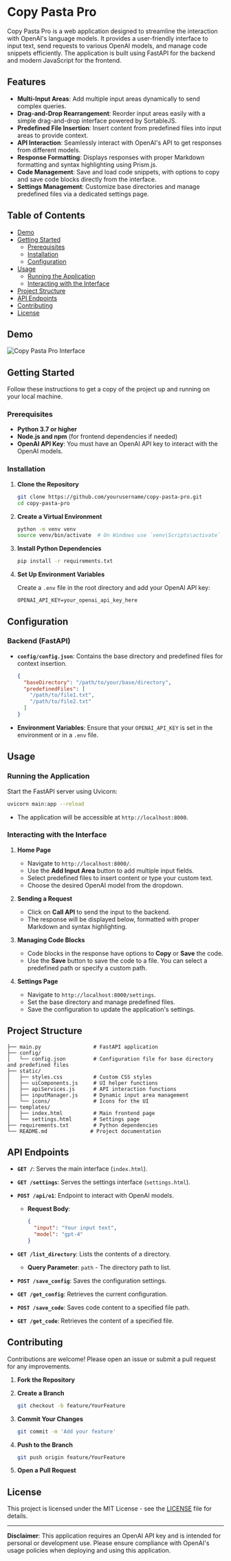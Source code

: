 # Copy Pasta Pro

Copy Pasta Pro is a web application designed to streamline the interaction with OpenAI's language models. It provides a user-friendly interface to input text, send requests to various OpenAI models, and manage code snippets efficiently. The application is built using FastAPI for the backend and modern JavaScript for the frontend.

## Features

- **Multi-Input Areas**: Add multiple input areas dynamically to send complex queries.
- **Drag-and-Drop Rearrangement**: Reorder input areas easily with a simple drag-and-drop interface powered by SortableJS.
- **Predefined File Insertion**: Insert content from predefined files into input areas to provide context.
- **API Interaction**: Seamlessly interact with OpenAI's API to get responses from different models.
- **Response Formatting**: Displays responses with proper Markdown formatting and syntax highlighting using Prism.js.
- **Code Management**: Save and load code snippets, with options to copy and save code blocks directly from the interface.
- **Settings Management**: Customize base directories and manage predefined files via a dedicated settings page.

## Table of Contents

- [Demo](#demo)
- [Getting Started](#getting-started)
  - [Prerequisites](#prerequisites)
  - [Installation](#installation)
  - [Configuration](#configuration)
- [Usage](#usage)
  - [Running the Application](#running-the-application)
  - [Interacting with the Interface](#interacting-with-the-interface)
- [Project Structure](#project-structure)
- [API Endpoints](#api-endpoints)
- [Contributing](#contributing)
- [License](#license)

## Demo

![Copy Pasta Pro Interface](https://your-demo-image-url.com/interface.png)

## Getting Started

Follow these instructions to get a copy of the project up and running on your local machine.

### Prerequisites

- **Python 3.7 or higher**
- **Node.js and npm** (for frontend dependencies if needed)
- **OpenAI API Key**: You must have an OpenAI API key to interact with the OpenAI models.

### Installation

1. **Clone the Repository**

   ```bash
   git clone https://github.com/yourusername/copy-pasta-pro.git
   cd copy-pasta-pro
   ```

2. **Create a Virtual Environment**

   ```bash
   python -m venv venv
   source venv/bin/activate  # On Windows use `venv\Scripts\activate`
   ```

3. **Install Python Dependencies**

   ```bash
   pip install -r requirements.txt
   ```

4. **Set Up Environment Variables**

   Create a `.env` file in the root directory and add your OpenAI API key:

   ```env
   OPENAI_API_KEY=your_openai_api_key_here
   ```

## Configuration

### Backend (FastAPI)

- **`config/config.json`**: Contains the base directory and predefined files for context insertion.
  
  ```json
  {
    "baseDirectory": "/path/to/your/base/directory",
    "predefinedFiles": [
      "/path/to/file1.txt",
      "/path/to/file2.txt"
    ]
  }
  ```

- **Environment Variables**: Ensure that your `OPENAI_API_KEY` is set in the environment or in a `.env` file.

## Usage

### Running the Application

Start the FastAPI server using Uvicorn:

```bash
uvicorn main:app --reload
```

- The application will be accessible at `http://localhost:8000`.

### Interacting with the Interface

1. **Home Page**

   - Navigate to `http://localhost:8000/`.
   - Use the **Add Input Area** button to add multiple input fields.
   - Select predefined files to insert content or type your custom text.
   - Choose the desired OpenAI model from the dropdown.

2. **Sending a Request**

   - Click on **Call API** to send the input to the backend.
   - The response will be displayed below, formatted with proper Markdown and syntax highlighting.

3. **Managing Code Blocks**

   - Code blocks in the response have options to **Copy** or **Save** the code.
   - Use the **Save** button to save the code to a file. You can select a predefined path or specify a custom path.

4. **Settings Page**

   - Navigate to `http://localhost:8000/settings`.
   - Set the base directory and manage predefined files.
   - Save the configuration to update the application's settings.

## Project Structure

```plaintext
├── main.py                 # FastAPI application
├── config/
│   └── config.json         # Configuration file for base directory and predefined files
├── static/
│   ├── styles.css          # Custom CSS styles
│   ├── uiComponents.js     # UI helper functions
│   ├── apiServices.js      # API interaction functions
│   ├── inputManager.js     # Dynamic input area management
│   └── icons/              # Icons for the UI
├── templates/
│   ├── index.html          # Main frontend page
│   └── settings.html       # Settings page
├── requirements.txt        # Python dependencies
└── README.md              # Project documentation
```

## API Endpoints

- **`GET /`**: Serves the main interface (`index.html`).

- **`GET /settings`**: Serves the settings interface (`settings.html`).

- **`POST /api/o1`**: Endpoint to interact with OpenAI models.

  - **Request Body**:

    ```json
    {
      "input": "Your input text",
      "model": "gpt-4"
    }
    ```

- **`GET /list_directory`**: Lists the contents of a directory.

  - **Query Parameter**: `path` - The directory path to list.

- **`POST /save_config`**: Saves the configuration settings.

- **`GET /get_config`**: Retrieves the current configuration.

- **`POST /save_code`**: Saves code content to a specified file path.

- **`GET /get_code`**: Retrieves the content of a specified file.

## Contributing

Contributions are welcome! Please open an issue or submit a pull request for any improvements.

1. **Fork the Repository**

2. **Create a Branch**

   ```bash
   git checkout -b feature/YourFeature
   ```

3. **Commit Your Changes**

   ```bash
   git commit -m 'Add your feature'
   ```

4. **Push to the Branch**

   ```bash
   git push origin feature/YourFeature
   ```

5. **Open a Pull Request**

## License

This project is licensed under the MIT License - see the [LICENSE](LICENSE) file for details.

---

**Disclaimer**: This application requires an OpenAI API key and is intended for personal or development use. Please ensure compliance with OpenAI's usage policies when deploying and using this application.
